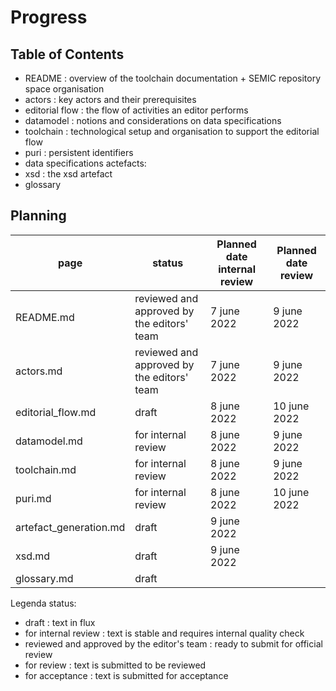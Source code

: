 # Progress 

## Table of Contents

 - README : overview of the toolchain documentation + SEMIC repository space organisation 
 - actors : key actors and their prerequisites
 - editorial flow : the flow of activities an editor performs
 - datamodel : notions and considerations on data specifications
 - toolchain : technological setup and organisation to support the editorial flow
 - puri : persistent identifiers
 - data specifications actefacts:
 - xsd : the xsd artefact
 - glossary 

## Planning

| page | status| Planned date internal review | Planned date review |
| ---- | ---- |  --- |  --- | 
| README.md | reviewed and approved by the editors' team | 7 june 2022 | 9 june 2022 |
| actors.md | reviewed and approved by the editors' team | 7 june 2022 | 9 june 2022 |
| editorial_flow.md | draft | 8 june 2022 | 10 june 2022 |
| datamodel.md | for internal review |  8 june 2022 | 9 june 2022 |
| toolchain.md | for internal review |  8 june 2022 | 9 june 2022 |
| puri.md | for internal review | 8 june 2022 | 10 june 2022 |
| artefact_generation.md | draft | 9 june 2022 | |
| xsd.md | draft  | 9 june 2022 |
| glossary.md | draft |



Legenda status:

 - draft : text in flux 
 - for internal review : text is stable and requires internal quality check
 - reviewed and approved by the editor's team : ready to submit for official review
 - for review : text is submitted to be reviewed
 - for acceptance : text is submitted for acceptance


